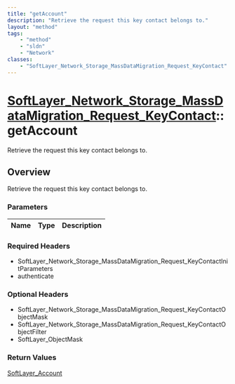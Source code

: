 ```yaml
---
title: "getAccount"
description: "Retrieve the request this key contact belongs to."
layout: "method"
tags:
    - "method"
    - "sldn"
    - "Network"
classes:
    - "SoftLayer_Network_Storage_MassDataMigration_Request_KeyContact"
---
```

# [SoftLayer_Network_Storage_MassDataMigration_Request_KeyContact](/reference/services/SoftLayer_Network_Storage_MassDataMigration_Request_KeyContact)::getAccount

Retrieve the request this key contact belongs to.


## Overview 
Retrieve the request this key contact belongs to.

### Parameters 
|Name | Type | Description |
| --- | --- | --- |


### Required Headers
* SoftLayer_Network_Storage_MassDataMigration_Request_KeyContactInitParameters
* authenticate

### Optional Headers
* SoftLayer_Network_Storage_MassDataMigration_Request_KeyContactObjectMask
* SoftLayer_Network_Storage_MassDataMigration_Request_KeyContactObjectFilter
* SoftLayer_ObjectMask

### Return Values
<a href='/reference/datatypes/SoftLayer_Account'>SoftLayer_Account </a>

